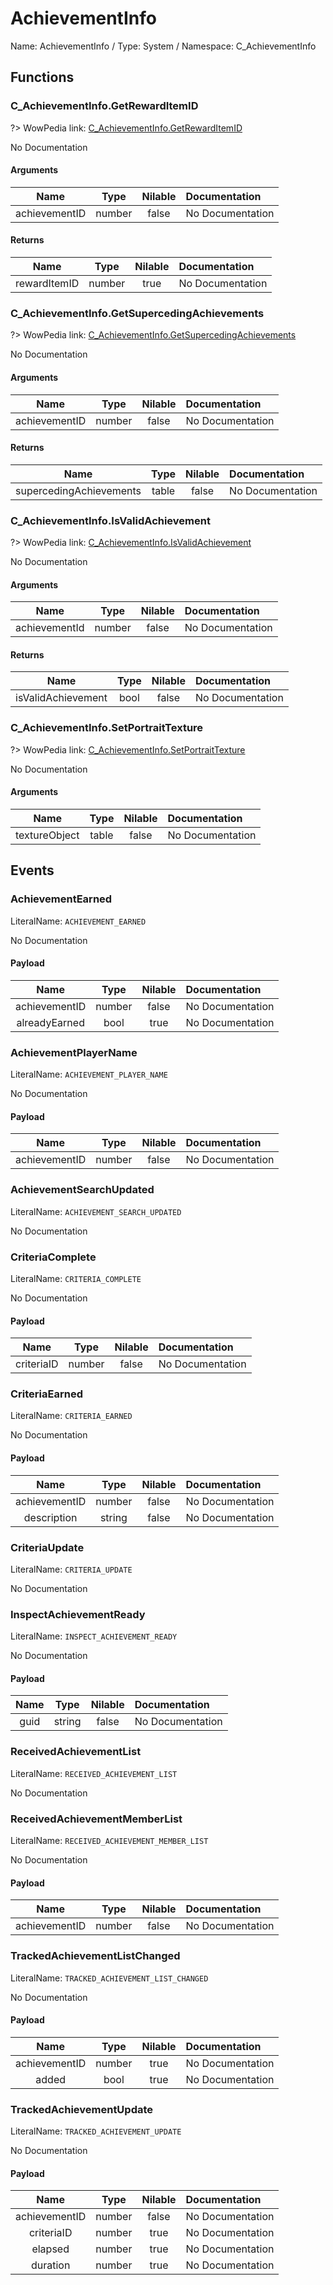 # AchievementInfo

Name: AchievementInfo / Type: System / Namespace: C_AchievementInfo

## Functions

### C_AchievementInfo.GetRewardItemID
?> WowPedia link: [C_AchievementInfo.GetRewardItemID](https://wow.gamepedia.com/API_C_AchievementInfo.GetRewardItemID)

No Documentation

#### Arguments
|Name|Type|Nilable|Documentation|
|:---:|:---:|:---:|:---|
|achievementID|number|false|No Documentation|
#### Returns
|Name|Type|Nilable|Documentation|
|:---:|:---:|:---:|:---|
|rewardItemID|number|true|No Documentation|
### C_AchievementInfo.GetSupercedingAchievements
?> WowPedia link: [C_AchievementInfo.GetSupercedingAchievements](https://wow.gamepedia.com/API_C_AchievementInfo.GetSupercedingAchievements)

No Documentation

#### Arguments
|Name|Type|Nilable|Documentation|
|:---:|:---:|:---:|:---|
|achievementID|number|false|No Documentation|
#### Returns
|Name|Type|Nilable|Documentation|
|:---:|:---:|:---:|:---|
|supercedingAchievements|table|false|No Documentation|
### C_AchievementInfo.IsValidAchievement
?> WowPedia link: [C_AchievementInfo.IsValidAchievement](https://wow.gamepedia.com/API_C_AchievementInfo.IsValidAchievement)

No Documentation

#### Arguments
|Name|Type|Nilable|Documentation|
|:---:|:---:|:---:|:---|
|achievementId|number|false|No Documentation|
#### Returns
|Name|Type|Nilable|Documentation|
|:---:|:---:|:---:|:---|
|isValidAchievement|bool|false|No Documentation|
### C_AchievementInfo.SetPortraitTexture
?> WowPedia link: [C_AchievementInfo.SetPortraitTexture](https://wow.gamepedia.com/API_C_AchievementInfo.SetPortraitTexture)

No Documentation

#### Arguments
|Name|Type|Nilable|Documentation|
|:---:|:---:|:---:|:---|
|textureObject|table|false|No Documentation|
## Events

### AchievementEarned
LiteralName: `ACHIEVEMENT_EARNED`

No Documentation

#### Payload
|Name|Type|Nilable|Documentation|
|:---:|:---:|:---:|:---|
|achievementID|number|false|No Documentation|
|alreadyEarned|bool|true|No Documentation|
### AchievementPlayerName
LiteralName: `ACHIEVEMENT_PLAYER_NAME`

No Documentation

#### Payload
|Name|Type|Nilable|Documentation|
|:---:|:---:|:---:|:---|
|achievementID|number|false|No Documentation|
### AchievementSearchUpdated
LiteralName: `ACHIEVEMENT_SEARCH_UPDATED`

No Documentation

### CriteriaComplete
LiteralName: `CRITERIA_COMPLETE`

No Documentation

#### Payload
|Name|Type|Nilable|Documentation|
|:---:|:---:|:---:|:---|
|criteriaID|number|false|No Documentation|
### CriteriaEarned
LiteralName: `CRITERIA_EARNED`

No Documentation

#### Payload
|Name|Type|Nilable|Documentation|
|:---:|:---:|:---:|:---|
|achievementID|number|false|No Documentation|
|description|string|false|No Documentation|
### CriteriaUpdate
LiteralName: `CRITERIA_UPDATE`

No Documentation

### InspectAchievementReady
LiteralName: `INSPECT_ACHIEVEMENT_READY`

No Documentation

#### Payload
|Name|Type|Nilable|Documentation|
|:---:|:---:|:---:|:---|
|guid|string|false|No Documentation|
### ReceivedAchievementList
LiteralName: `RECEIVED_ACHIEVEMENT_LIST`

No Documentation

### ReceivedAchievementMemberList
LiteralName: `RECEIVED_ACHIEVEMENT_MEMBER_LIST`

No Documentation

#### Payload
|Name|Type|Nilable|Documentation|
|:---:|:---:|:---:|:---|
|achievementID|number|false|No Documentation|
### TrackedAchievementListChanged
LiteralName: `TRACKED_ACHIEVEMENT_LIST_CHANGED`

No Documentation

#### Payload
|Name|Type|Nilable|Documentation|
|:---:|:---:|:---:|:---|
|achievementID|number|true|No Documentation|
|added|bool|true|No Documentation|
### TrackedAchievementUpdate
LiteralName: `TRACKED_ACHIEVEMENT_UPDATE`

No Documentation

#### Payload
|Name|Type|Nilable|Documentation|
|:---:|:---:|:---:|:---|
|achievementID|number|false|No Documentation|
|criteriaID|number|true|No Documentation|
|elapsed|number|true|No Documentation|
|duration|number|true|No Documentation|